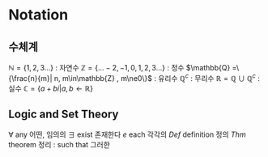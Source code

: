 # Notation
## 수체계
$\mathbb{N} =\{1, 2, 3 ...\}$ : 자연수
$\mathbb{Z} =\{... -2, -1, 0, 1, 2, 3 ...\}$ : 정수
$\mathbb{Q} =\{\frac{n}{m}| n, m\in\mathbb{Z} , m\ne0\}$ : 유리수
$\mathbb{Q}^c$ : 무리수
$\mathbb{R} = \mathbb{Q} \cup \mathbb{Q}^c$ : 실수
$\mathbb{C} = \{a+bi | a,b \gets  \mathbb{R}\}$

## Logic and Set Theory
$\forall$ any 어떤, 임의의
$\exists$ exist 존재한다
$e$ each 각각의
$Def$ definition 정의
$Thm$ theorem 정리
$:$ such that 그러한
